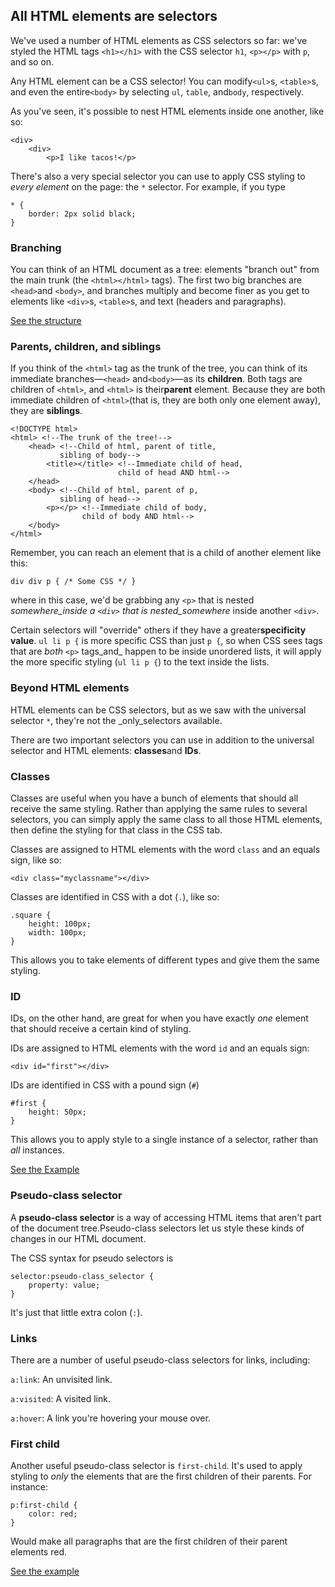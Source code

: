 ## **All HTML elements are selectors**

We've used a number of HTML elements as CSS selectors so far: we've styled the HTML tags `<h1></h1>` with the CSS selector `h1`, `<p></p>` with `p`, and so on.

Any HTML element can be a CSS selector! You can modify`<ul>`s, `<table>`s, and even the entire`<body>` by selecting `ul`, `table`, and`body`, respectively.

As you've seen, it's possible to nest HTML elements inside one another, like so:

```
<div>
    <div>
        <p>I like tacos!</p>
```

There's also a very special selector you can use to apply CSS styling to _every element_ on the page: the `*` selector. For example, if you type

```
* {
    border: 2px solid black;
}
```

### **Branching**

You can think of an HTML document as a tree: elements "branch out" from the main trunk \(the `<html></html>` tags\). The first two big branches are `<head>`and `<body>`, and branches multiply and become finer as you get to elements like `<div>`s, `<table>`s, and text \(headers and paragraphs\).

[See the structure](https://denishromenko.gitbooks.io/codeacademy_doc/content/classes_and_ids/ex1.html)

### **Parents, children, and siblings**

If you think of the `<html>` tag as the trunk of the tree, you can think of its immediate branches—`<head>` and`<body>`—as its **children**. Both tags are children of `<html>`, and `<html>` is their**parent** element. Because they are both immediate children of `<html>`\(that is, they are both only one element away\), they are **siblings**.

```
<!DOCTYPE html>
<html> <!--The trunk of the tree!-->
    <head> <!--Child of html, parent of title,
           sibling of body-->
        <title></title> <!--Immediate child of head,
                        child of head AND html-->
    </head>
    <body> <!--Child of html, parent of p,
           sibling of head-->
        <p></p> <!--Immediate child of body,
                child of body AND html-->
    </body>
</html>
```

Remember, you can reach an element that is a child of another element like this:

```
div div p { /* Some CSS */ }
```

where in this case, we'd be grabbing any `<p>` that is nested _somewhere\_inside a _`<div>`_ that is nested\_somewhere_ inside another `<div>`.

Certain selectors will "override" others if they have a greater**specificity value**. `ul li p {` is more specific CSS than just `p {`, so when CSS sees tags that are _both_ `<p>` tags_and_ happen to be inside unordered lists, it will apply the more specific styling \(`ul li p {`\) to the text inside the lists.

### **Beyond HTML elements**

HTML elements can be CSS selectors, but as we saw with the universal selector `*`, they're not the \_only\_selectors available.

There are two important selectors you can use in addition to the universal selector and HTML elements: **classes**and **IDs**.

### Classes

Classes are useful when you have a bunch of elements that should all receive the same styling. Rather than applying the same rules to several selectors, you can simply apply the same class to all those HTML elements, then define the styling for that class in the CSS tab.

Classes are assigned to HTML elements with the word `class` and an equals sign, like so:

```
<div class="myclassname"></div>
```

Classes are identified in CSS with a dot \(`.`\), like so:

```
.square {
    height: 100px;
    width: 100px;
}
```

This allows you to take elements of different types and give them the same styling.

### ID

IDs, on the other hand, are great for when you have exactly _one_ element that should receive a certain kind of styling.

IDs are assigned to HTML elements with the word `id` and an equals sign:

```
<div id="first"></div>
```

IDs are identified in CSS with a pound sign \(`#`\)

```
#first {
    height: 50px;
}
```

This allows you to apply style to a single instance of a selector, rather than _all_ instances.

[See the Example](https://denishromenko.gitbooks.io/codeacademy_doc/content/classes_and_ids/ex2.html)

### **Pseudo-class selector**

A **pseudo-class selector** is a way of accessing HTML items that aren't part of the document tree.Pseudo-class selectors let us style these kinds of changes in our HTML document.

The CSS syntax for pseudo selectors is

```
selector:pseudo-class_selector {
    property: value;
}
```

It's just that little extra colon \(`:`\).

### **Links**

There are a number of useful pseudo-class selectors for links, including:

`a:link`: An unvisited link.

`a:visited`: A visited link.

`a:hover`: A link you're hovering your mouse over.

### **First child**

Another useful pseudo-class selector is `first-child`. It's used to apply styling to _only_ the elements that are the first children of their parents. For instance:

```
p:first-child {
    color: red;
}
```

Would make all paragraphs that are the first children of their parent elements red.

[See the example]()